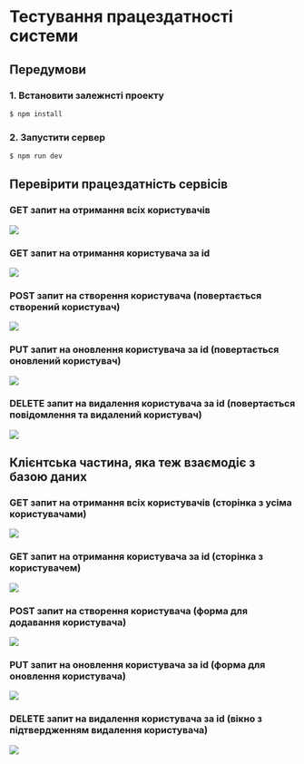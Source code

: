 # Тестування працездатності системи


## Передумови

### 1. Встановити залежнсті проекту
```bash
$ npm install
```

### 2. Запустити сервер
```bash
$ npm run dev
```
## Перевірити працездатність сервісів

### GET запит на отримання всіх користувачів

<img src="./images/postman/get-all-users.png">

### GET запит на отримання користувача за id

<img src="./images/postman/get-user-by-id.png">

### POST запит на створення користувача (повертається створений користувач)

<img src="./images/postman/add-user.png">

### PUT запит на оновлення користувача за id (повертається оновлений користувач)

<img src="./images/postman/update-user.png">

### DELETE запит на видалення користувача за id (повертається повідомлення та видалений користувач)

<img src="./images/postman/delete-user.png">

## Клієнтська частина, яка теж взаємодіє з базою даних

### GET запит на отримання всіх користувачів (сторінка з усіма користувачами)

<img src="./images/client/get-all-users.png">

### GET запит на отримання користувача за id (сторінка з користувачем)

<img src="./images/client/get-user-by-id.png">

### POST запит на створення користувача (форма для додавання користувача)

<img src="./images/client/add-user.png">

### PUT запит на оновлення користувача за id (форма для оновлення користувача)

<img src="./images/client/update-user.png">

### DELETE запит на видалення користувача за id (вікно з підтвердженням видалення користувача)

<img src="./images/client/delete-user.png">
